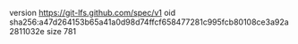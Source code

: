 version https://git-lfs.github.com/spec/v1
oid sha256:a47d264153b65a41a0d98d74ffcf658477281c995fcb80108ce3a92a2811032e
size 781
